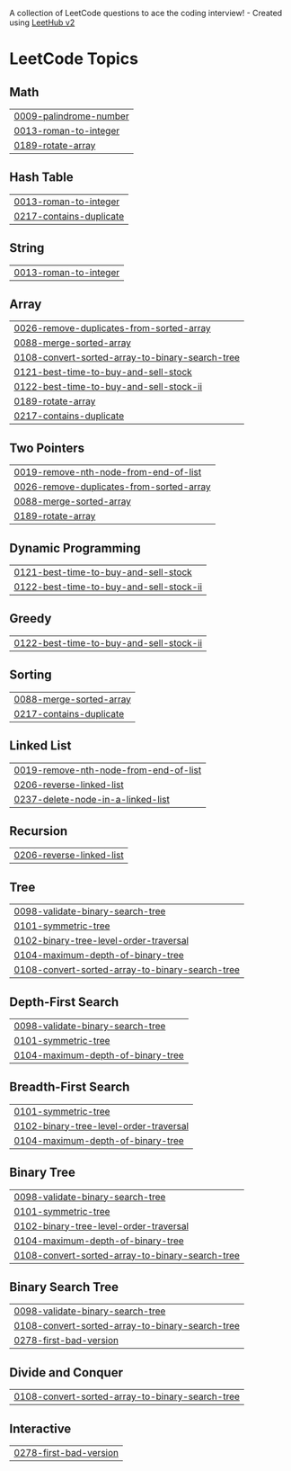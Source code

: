 A collection of LeetCode questions to ace the coding interview! - Created using [LeetHub v2](https://github.com/arunbhardwaj/LeetHub-2.0)
<!---LeetCode Topics Start-->
# LeetCode Topics
## Math
|  |
| ------- |
| [0009-palindrome-number](https://github.com/MohammadNasser-CS/LeetCode/tree/master/0009-palindrome-number) |
| [0013-roman-to-integer](https://github.com/MohammadNasser-CS/LeetCode/tree/master/0013-roman-to-integer) |
| [0189-rotate-array](https://github.com/MohammadNasser-CS/LeetCode/tree/master/0189-rotate-array) |
## Hash Table
|  |
| ------- |
| [0013-roman-to-integer](https://github.com/MohammadNasser-CS/LeetCode/tree/master/0013-roman-to-integer) |
| [0217-contains-duplicate](https://github.com/MohammadNasser-CS/LeetCode/tree/master/0217-contains-duplicate) |
## String
|  |
| ------- |
| [0013-roman-to-integer](https://github.com/MohammadNasser-CS/LeetCode/tree/master/0013-roman-to-integer) |
## Array
|  |
| ------- |
| [0026-remove-duplicates-from-sorted-array](https://github.com/MohammadNasser-CS/LeetCode/tree/master/0026-remove-duplicates-from-sorted-array) |
| [0088-merge-sorted-array](https://github.com/MohammadNasser-CS/LeetCode/tree/master/0088-merge-sorted-array) |
| [0108-convert-sorted-array-to-binary-search-tree](https://github.com/MohammadNasser-CS/LeetCode/tree/master/0108-convert-sorted-array-to-binary-search-tree) |
| [0121-best-time-to-buy-and-sell-stock](https://github.com/MohammadNasser-CS/LeetCode/tree/master/0121-best-time-to-buy-and-sell-stock) |
| [0122-best-time-to-buy-and-sell-stock-ii](https://github.com/MohammadNasser-CS/LeetCode/tree/master/0122-best-time-to-buy-and-sell-stock-ii) |
| [0189-rotate-array](https://github.com/MohammadNasser-CS/LeetCode/tree/master/0189-rotate-array) |
| [0217-contains-duplicate](https://github.com/MohammadNasser-CS/LeetCode/tree/master/0217-contains-duplicate) |
## Two Pointers
|  |
| ------- |
| [0019-remove-nth-node-from-end-of-list](https://github.com/MohammadNasser-CS/LeetCode/tree/master/0019-remove-nth-node-from-end-of-list) |
| [0026-remove-duplicates-from-sorted-array](https://github.com/MohammadNasser-CS/LeetCode/tree/master/0026-remove-duplicates-from-sorted-array) |
| [0088-merge-sorted-array](https://github.com/MohammadNasser-CS/LeetCode/tree/master/0088-merge-sorted-array) |
| [0189-rotate-array](https://github.com/MohammadNasser-CS/LeetCode/tree/master/0189-rotate-array) |
## Dynamic Programming
|  |
| ------- |
| [0121-best-time-to-buy-and-sell-stock](https://github.com/MohammadNasser-CS/LeetCode/tree/master/0121-best-time-to-buy-and-sell-stock) |
| [0122-best-time-to-buy-and-sell-stock-ii](https://github.com/MohammadNasser-CS/LeetCode/tree/master/0122-best-time-to-buy-and-sell-stock-ii) |
## Greedy
|  |
| ------- |
| [0122-best-time-to-buy-and-sell-stock-ii](https://github.com/MohammadNasser-CS/LeetCode/tree/master/0122-best-time-to-buy-and-sell-stock-ii) |
## Sorting
|  |
| ------- |
| [0088-merge-sorted-array](https://github.com/MohammadNasser-CS/LeetCode/tree/master/0088-merge-sorted-array) |
| [0217-contains-duplicate](https://github.com/MohammadNasser-CS/LeetCode/tree/master/0217-contains-duplicate) |
## Linked List
|  |
| ------- |
| [0019-remove-nth-node-from-end-of-list](https://github.com/MohammadNasser-CS/LeetCode/tree/master/0019-remove-nth-node-from-end-of-list) |
| [0206-reverse-linked-list](https://github.com/MohammadNasser-CS/LeetCode/tree/master/0206-reverse-linked-list) |
| [0237-delete-node-in-a-linked-list](https://github.com/MohammadNasser-CS/LeetCode/tree/master/0237-delete-node-in-a-linked-list) |
## Recursion
|  |
| ------- |
| [0206-reverse-linked-list](https://github.com/MohammadNasser-CS/LeetCode/tree/master/0206-reverse-linked-list) |
## Tree
|  |
| ------- |
| [0098-validate-binary-search-tree](https://github.com/MohammadNasser-CS/LeetCode/tree/master/0098-validate-binary-search-tree) |
| [0101-symmetric-tree](https://github.com/MohammadNasser-CS/LeetCode/tree/master/0101-symmetric-tree) |
| [0102-binary-tree-level-order-traversal](https://github.com/MohammadNasser-CS/LeetCode/tree/master/0102-binary-tree-level-order-traversal) |
| [0104-maximum-depth-of-binary-tree](https://github.com/MohammadNasser-CS/LeetCode/tree/master/0104-maximum-depth-of-binary-tree) |
| [0108-convert-sorted-array-to-binary-search-tree](https://github.com/MohammadNasser-CS/LeetCode/tree/master/0108-convert-sorted-array-to-binary-search-tree) |
## Depth-First Search
|  |
| ------- |
| [0098-validate-binary-search-tree](https://github.com/MohammadNasser-CS/LeetCode/tree/master/0098-validate-binary-search-tree) |
| [0101-symmetric-tree](https://github.com/MohammadNasser-CS/LeetCode/tree/master/0101-symmetric-tree) |
| [0104-maximum-depth-of-binary-tree](https://github.com/MohammadNasser-CS/LeetCode/tree/master/0104-maximum-depth-of-binary-tree) |
## Breadth-First Search
|  |
| ------- |
| [0101-symmetric-tree](https://github.com/MohammadNasser-CS/LeetCode/tree/master/0101-symmetric-tree) |
| [0102-binary-tree-level-order-traversal](https://github.com/MohammadNasser-CS/LeetCode/tree/master/0102-binary-tree-level-order-traversal) |
| [0104-maximum-depth-of-binary-tree](https://github.com/MohammadNasser-CS/LeetCode/tree/master/0104-maximum-depth-of-binary-tree) |
## Binary Tree
|  |
| ------- |
| [0098-validate-binary-search-tree](https://github.com/MohammadNasser-CS/LeetCode/tree/master/0098-validate-binary-search-tree) |
| [0101-symmetric-tree](https://github.com/MohammadNasser-CS/LeetCode/tree/master/0101-symmetric-tree) |
| [0102-binary-tree-level-order-traversal](https://github.com/MohammadNasser-CS/LeetCode/tree/master/0102-binary-tree-level-order-traversal) |
| [0104-maximum-depth-of-binary-tree](https://github.com/MohammadNasser-CS/LeetCode/tree/master/0104-maximum-depth-of-binary-tree) |
| [0108-convert-sorted-array-to-binary-search-tree](https://github.com/MohammadNasser-CS/LeetCode/tree/master/0108-convert-sorted-array-to-binary-search-tree) |
## Binary Search Tree
|  |
| ------- |
| [0098-validate-binary-search-tree](https://github.com/MohammadNasser-CS/LeetCode/tree/master/0098-validate-binary-search-tree) |
| [0108-convert-sorted-array-to-binary-search-tree](https://github.com/MohammadNasser-CS/LeetCode/tree/master/0108-convert-sorted-array-to-binary-search-tree) |
| [0278-first-bad-version](https://github.com/MohammadNasser-CS/LeetCode/tree/master/0278-first-bad-version) |
## Divide and Conquer
|  |
| ------- |
| [0108-convert-sorted-array-to-binary-search-tree](https://github.com/MohammadNasser-CS/LeetCode/tree/master/0108-convert-sorted-array-to-binary-search-tree) |
## Interactive
|  |
| ------- |
| [0278-first-bad-version](https://github.com/MohammadNasser-CS/LeetCode/tree/master/0278-first-bad-version) |
<!---LeetCode Topics End-->